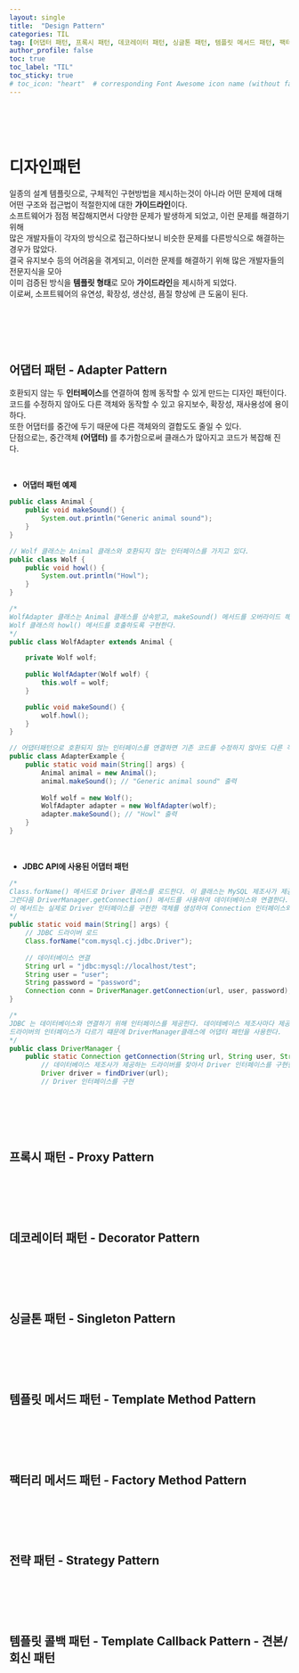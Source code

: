 ```yaml
---
layout: single
title:  "Design Pattern"
categories: TIL
tag: [어댑터 패턴, 프록시 패턴, 데코레이터 패턴, 싱글톤 패턴, 템플릿 메서드 패턴, 팩터리 메서드 패턴, 전략 패턴, 템플릿 콜백 패턴]
author_profile: false
toc: true
toc_label: "TIL"
toc_sticky: true
# toc_icon: "heart"  # corresponding Font Awesome icon name (without fa prefix)
---
```

<br><br><br>

# 디자인패턴
일종의 설계 템플릿으로, 구체적인 구현방법을 제시하는것이 아니라 어떤 문제에 대해
<br>
어떤 구조와 접근법이 적절한지에 대한 **가이드라인**이다.
<br>
소프트웨어가 점점 복잡해지면서 다양한 문제가 발생하게 되었고, 이런 문제를 해결하기 위해
<br>
많은 개발자들이 각자의 방식으로 접근하다보니 비슷한 문제를 다른방식으로 해결하는 경우가 많았다.
<br>
결국 유지보수 등의 어려움을 겪게되고, 이러한 문제를 해결하기 위해 많은 개발자들의 전문지식을 모아
<br>
이미 검증된 방식을 **템플릿 형태**로 모아 **가이드라인**을 제시하게 되었다. 
<br>
이로써, 소프트웨어의 유연성, 확장성, 생산성, 픔질 향상에 큰 도움이 된다.

<br>
<br>
<br>
<br>

## 어댑터 패턴 - Adapter Pattern
호환되지 않는 두 **인터페이스**를 연결하여 함께 동작할 수 있게 만드는 디자인 패턴이다.
<br>
코드를 수정하지 않아도 다른 객체와 동작할 수 있고 유지보수, 확장성, 재사용성에 용이하다.
<br>
또한 어댑터를 중간에 두기 때문에 다른 객체와의 결합도도 줄일 수 있다.
<br>
단점으로는, 중간객체 **(어댑터)** 를 추가함으로써 클래스가 많아지고 코드가 복잡해 진다.

<br>

* **어댑터 패턴 예제**

```java
public class Animal {
    public void makeSound() {
        System.out.println("Generic animal sound");
    }
}

// Wolf 클래스는 Animal 클래스와 호환되지 않는 인터페이스를 가지고 있다.
public class Wolf {
    public void howl() {
        System.out.println("Howl");
    }
}

/*
WolfAdapter 클래스는 Animal 클래스를 상속받고, makeSound() 메서드를 오버라이드 해서 
Wolf 클래스의 howl() 메서드를 호출하도록 구현한다.
*/
public class WolfAdapter extends Animal {

    private Wolf wolf;
    
    public WolfAdapter(Wolf wolf) {
        this.wolf = wolf;
    }

    public void makeSound() {
        wolf.howl();
    }
}

// 어댑터패턴으로 호환되지 않는 인터페이스를 연결하면 기존 코드를 수정하지 않아도 다른 객체와 같이 동작할 수 있게 된다.
public class AdapterExample {
    public static void main(String[] args) {
        Animal animal = new Animal();
        animal.makeSound(); // "Generic animal sound" 출력
        
        Wolf wolf = new Wolf();
        WolfAdapter adapter = new WolfAdapter(wolf);
        adapter.makeSound(); // "Howl" 출력
    }
}
```

<br>

* **JDBC API에 사용된 어댑터 패턴**

```java
/*
Class.forName() 메서드로 Driver 클래스를 로드한다. 이 클래스는 MySQL 제조사가 제공하는 드라이버이다.
그런다음 DriverManager.getConnection() 메서드를 사용하여 데이터베이스와 연결한다. 
이 메서드는 실제로 Driver 인터페이스를 구현한 객체를 생성하여 Connection 인터페이스와 연결한다.
*/
public static void main(String[] args) {
    // JDBC 드라이버 로드
    Class.forName("com.mysql.cj.jdbc.Driver");
    
    // 데이터베이스 연결
    String url = "jdbc:mysql://localhost/test";
    String user = "user";
    String password = "password";
    Connection conn = DriverManager.getConnection(url, user, password);
}

/*
JDBC 는 데이터베이스와 연결하기 위해 인터페이스를 제공한다. 데이테베이스 제조사마다 제공하는
드라이버의 인터페이스가 다르기 떄문에 DriverManager클래스에 어댑터 패턴을 사용한다.
*/
public class DriverManager {
    public static Connection getConnection(String url, String user, String password) {
        // 데이터베이스 제조사가 제공하는 드라이버를 찾아서 Driver 인터페이스를 구현한 객체를 생성
        Driver driver = findDriver(url);
        // Driver 인터페이스를 구현
```


<br>
<br>
<br>
<br>

## 프록시 패턴 - Proxy Pattern


<br>
<br>
<br>
<br>

## 데코레이터 패턴 - Decorator Pattern


<br>
<br>
<br>
<br>

## 싱글톤 패턴 - Singleton Pattern


<br>
<br>
<br>
<br>

## 템플릿 메서드 패턴 - Template Method Pattern


<br>
<br>
<br>
<br>

## 팩터리 메서드 패턴 - Factory Method Pattern


<br>
<br>
<br>
<br>

## 전략 패턴 - Strategy Pattern


<br>
<br>
<br>
<br>

## 템플릿 콜백 패턴 - Template Callback Pattern - 견본/회신 패턴


<br>
<br>
<br>
<br>


<br>
